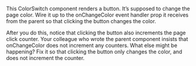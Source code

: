 This ColorSwitch component renders a button. It’s supposed to change the page color. Wire it up to the onChangeColor event handler prop it receives from the parent so that clicking the button changes the color.

After you do this, notice that clicking the button also increments the page click counter. Your colleague who wrote the parent component insists that onChangeColor does not increment any counters. What else might be happening? Fix it so that clicking the button only changes the color, and does not increment the counter.
